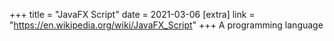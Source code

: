 +++
title = "JavaFX Script"
date = 2021-03-06
[extra]
link = "https://en.wikipedia.org/wiki/JavaFX_Script"
+++
A programming language

